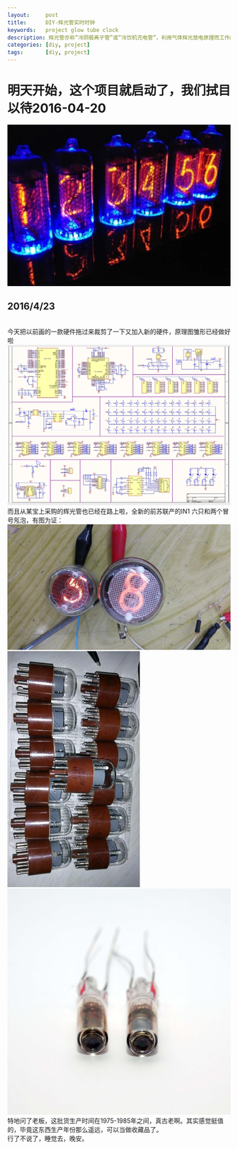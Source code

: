 ```yaml
---
layout:     post
title:      DIY-辉光管实时时钟
keywords:   project glow tube clock
description: 辉光管亦称“冷阴极离子管”或“冷饮机充电管”，利用气体辉光放电原理而工作的离子管。。玻璃管中包括一个金属丝网制成的阳极和多个阴极。大部分数码管阴极的形状为数字。管中充以低压气体，通常大部分为氖加上一些汞和／或氩。给某一个阴极充电，数码管就会发出颜色光，视乎管内的气体而定，一般都是橙色或绿色。此次的diy项目就是利用辉光管的数显效果来做的，CPU采用STM32F103RCT6、软件搭载FreeRTOS实时系统、暂定使用LwIP协议栈，功能暂定温湿度显示日月年时分秒显示，网络校时网络获取当前温湿度的主体功能后续再考虑其他更有趣的功能。
categories: [diy, project]
tags:	    [diy, project]
---
```


# 明天开始，这个项目就启动了，我们拭目以待2016-04-20 #
![image1](/images/images/githubpages/glow-tube-clock-img01.jpg)<br />
## 2016/4/23 ##
<br />今天把以前画的一款硬件拖过来裁剪了一下又加入新的硬件，原理图雏形已经做好啦<br />
![image1](/images/glow-tube-clock-img/glow-tube-clock-img02.png)<br />
而且从某宝上采购的辉光管也已经在路上啦，全新的前苏联产的IN1 六只和两个冒号氖泡，有图为证：<br />
![image1](/images/glow-tube-clock-img/glow-tube-clock-img03.jpg)<br />
![image1](/images/glow-tube-clock-img/glow-tube-clock-img04.jpg)<br />
![image1](/images/glow-tube-clock-img/glow-tube-clock-img05.jpg)<br />
特地问了老板，这批货生产时间在1975-1985年之间，真古老啊。其实感觉挺值的，毕竟这东西生产年份那么遥远，可以当做收藏品了。<br />
行了不说了，睡觉去，晚安。

